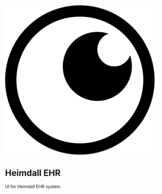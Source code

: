 <p align="center">
    <img alt="logo" src="https://github.com/Heimdall-Medical/ehr-ui/blob/main/public/favicon.svg">
</p>

# Heimdall EHR

UI for Heimdall EHR system.
